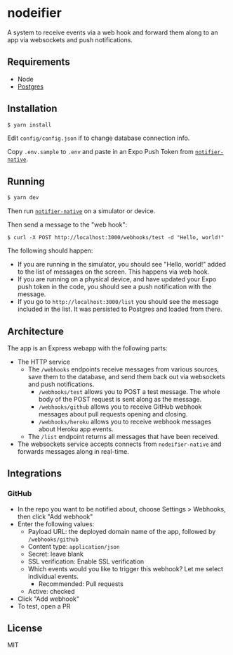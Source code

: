 # nodeifier

A system to receive events via a web hook and forward them along to an app via websockets and push notifications.

## Requirements

- Node
- [Postgres](https://postgresapp.com/)

## Installation

```bash
$ yarn install
```

Edit `config/config.json` if to change database connection info.

Copy `.env.sample` to `.env` and paste in an Expo Push Token from [`notifier-native`](https://github.com/CodingItWrong/notifier-native).

## Running

```bash
$ yarn dev
```

Then run [`notifier-native`](https://github.com/CodingItWrong/notifier-native) on a simulator or device.

Then send a message to the "web hook":

```
$ curl -X POST http://localhost:3000/webhooks/test -d "Hello, world!"
```

The following should happen:

- If you are running in the simulator, you should see "Hello, world!" added to the list of messages on the screen. This happens via web hook.
- If you are running on a physical device, and have updated your Expo push token in the code, you should see a push notification with the message.
- If you go to `http://localhost:3000/list` you should see the message included in the list. It was persisted to Postgres and loaded from there.

## Architecture

The app is an Express webapp with the following parts:

- The HTTP service
  - The `/webhooks` endpoints receive messages from various sources, save them to the database, and send them back out via websockets and push notifications.
    - `/webhooks/test` allows you to POST a test message. The whole body of the POST request is sent along as the message.
    - `/webhooks/github` allows you to receive GitHub webhook messages about pull requests opening and closing.
    - `/webhooks/heroku` allows you to receive webhook messages about Heroku app events.
  - The `/list` endpoint returns all messages that have been received.
- The websockets service accepts connects from `nodeifier-native` and forwards messages along in real-time.

## Integrations

### GitHub

- In the repo you want to be notified about, choose Settings > Webhooks, then click "Add webhook"
- Enter the following values:
  - Payload URL: the deployed domain name of the app, followed by `/webhooks/github`
  - Content type: `application/json`
  - Secret: leave blank
  - SSL verification: Enable SSL verification
  - Which events would you like to trigger this webhook? Let me select individual events.
    - Recommended: Pull requests
  - Active: checked
- Click "Add webhook"
- To test, open a PR

## License

MIT
